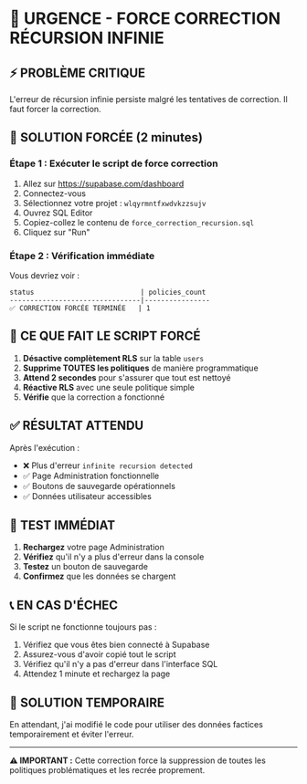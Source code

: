 # 🚨 URGENCE - FORCE CORRECTION RÉCURSION INFINIE

## ⚡ PROBLÈME CRITIQUE
L'erreur de récursion infinie persiste malgré les tentatives de correction. Il faut forcer la correction.

## 🎯 SOLUTION FORCÉE (2 minutes)

### Étape 1 : Exécuter le script de force correction
1. Allez sur https://supabase.com/dashboard
2. Connectez-vous
3. Sélectionnez votre projet : `wlqyrmntfxwdvkzzsujv`
4. Ouvrez SQL Editor
5. Copiez-collez le contenu de `force_correction_recursion.sql`
6. Cliquez sur "Run"

### Étape 2 : Vérification immédiate
Vous devriez voir :
```
status                          | policies_count
--------------------------------|----------------
✅ CORRECTION FORCÉE TERMINÉE   | 1
```

## 🔧 CE QUE FAIT LE SCRIPT FORCÉ

1. **Désactive complètement RLS** sur la table `users`
2. **Supprime TOUTES les politiques** de manière programmatique
3. **Attend 2 secondes** pour s'assurer que tout est nettoyé
4. **Réactive RLS** avec une seule politique simple
5. **Vérifie** que la correction a fonctionné

## ✅ RÉSULTAT ATTENDU

Après l'exécution :
- ❌ Plus d'erreur `infinite recursion detected`
- ✅ Page Administration fonctionnelle
- ✅ Boutons de sauvegarde opérationnels
- ✅ Données utilisateur accessibles

## 🧪 TEST IMMÉDIAT

1. **Rechargez** votre page Administration
2. **Vérifiez** qu'il n'y a plus d'erreur dans la console
3. **Testez** un bouton de sauvegarde
4. **Confirmez** que les données se chargent

## 📞 EN CAS D'ÉCHEC

Si le script ne fonctionne toujours pas :
1. Vérifiez que vous êtes bien connecté à Supabase
2. Assurez-vous d'avoir copié tout le script
3. Vérifiez qu'il n'y a pas d'erreur dans l'interface SQL
4. Attendez 1 minute et rechargez la page

## 🔄 SOLUTION TEMPORAIRE

En attendant, j'ai modifié le code pour utiliser des données factices temporairement et éviter l'erreur.

---

**⚠️ IMPORTANT :** Cette correction force la suppression de toutes les politiques problématiques et les recrée proprement.
